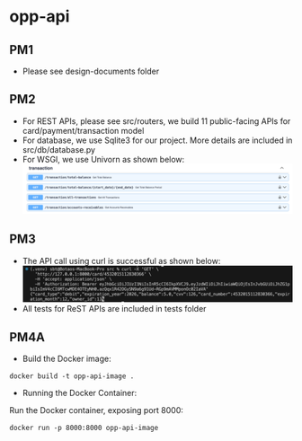 # opp-api

## PM1
* Please see design-documents folder

## PM2
* For REST APIs, please see src/routers, we build 11 public-facing APIs for card/payment/transaction model
* For database, we use Sqlite3 for our project. More details are included in src/db/database.py
* For WSGI, we use Univorn as shown below:
![Screenshot](Uvicorn.png)

## PM3
* The API call using curl is successful as shown below:
![Screenshot](API_call.png)  
* All tests for ReST APIs are included in tests folder

## PM4A
* Build the Docker image:
```
docker build -t opp-api-image .
```
* Running the Docker Container:

Run the Docker container, exposing port 8000:

```
docker run -p 8000:8000 opp-api-image
```
